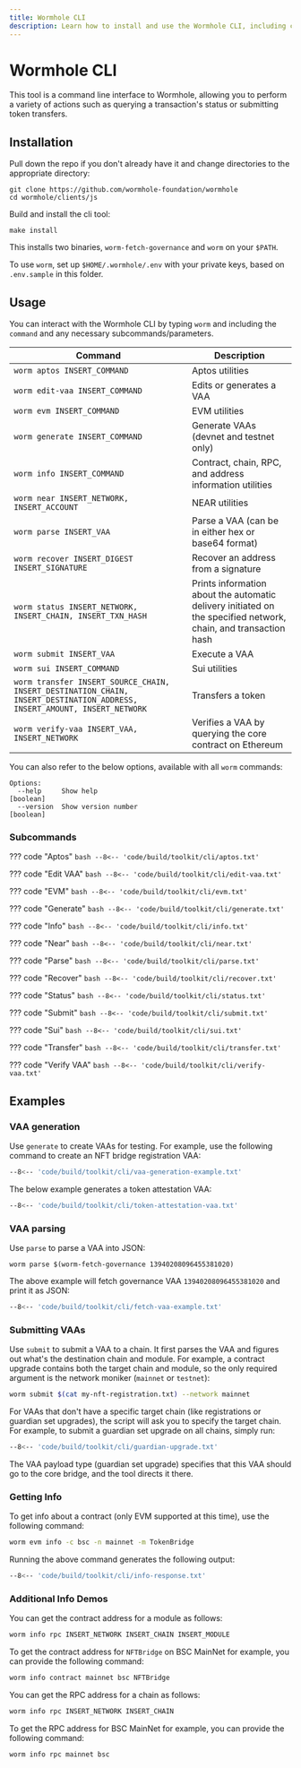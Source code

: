 ```yaml
---
title: Wormhole CLI
description: Learn how to install and use the Wormhole CLI, including commands and examples for managing multichain deployments, generating VAAs, and querying contract info.
---
```


# Wormhole CLI

This tool is a command line interface to Wormhole, allowing you to perform a variety of actions such as querying a transaction's status or submitting token transfers. 

## Installation

Pull down the repo if you don't already have it and change directories to the appropriate directory:

    git clone https://github.com/wormhole-foundation/wormhole
    cd wormhole/clients/js

Build and install the cli tool:

    make install

This installs two binaries, `worm-fetch-governance` and `worm` on your `$PATH`.

To use `worm`, set up `$HOME/.wormhole/.env` with your
private keys, based on `.env.sample` in this folder.

## Usage

You can interact with the Wormhole CLI by typing `worm` and including the `command` and any necessary subcommands/parameters.  

| Command                                       | Description                                                                                  |
|------------------------------------------------|----------------------------------------------------------------------------------------------|
| `worm aptos INSERT_COMMAND`                   | Aptos utilities                                                                              |
| `worm edit-vaa INSERT_COMMAND`                | Edits or generates a VAA                                                                     |
| `worm evm INSERT_COMMAND`                     | EVM utilities                                                                                |
| `worm generate INSERT_COMMAND`                | Generate VAAs (devnet and testnet only)                                                      |
| `worm info INSERT_COMMAND`                    | Contract, chain, RPC, and address information utilities                                      |
| `worm near INSERT_NETWORK, INSERT_ACCOUNT`    | NEAR utilities                                                                               |
| `worm parse INSERT_VAA`                       | Parse a VAA (can be in either hex or base64 format)                                          |
| `worm recover INSERT_DIGEST INSERT_SIGNATURE` | Recover an address from a signature                                                          |
| `worm status INSERT_NETWORK, INSERT_CHAIN, INSERT_TXN_HASH` | Prints information about the automatic delivery initiated on the specified network, chain, and transaction hash |
| `worm submit INSERT_VAA`                      | Execute a VAA                                                                                |
| `worm sui INSERT_COMMAND`                     | Sui utilities                                                                                |
| `worm transfer INSERT_SOURCE_CHAIN, INSERT_DESTINATION_CHAIN, INSERT_DESTINATION_ADDRESS, INSERT_AMOUNT, INSERT_NETWORK` | Transfers a token                                      |
| `worm verify-vaa INSERT_VAA, INSERT_NETWORK`                             | Verifies a VAA by querying the core contract on Ethereum                                     |


You can also refer to the below options, available with all `worm` commands:

```
Options:
  --help     Show help                                                 [boolean]
  --version  Show version number                                       [boolean]
```

### Subcommands

??? code "Aptos"
    ```bash
    --8<-- 'code/build/toolkit/cli/aptos.txt'
    ```

??? code "Edit VAA"
    ```bash
    --8<-- 'code/build/toolkit/cli/edit-vaa.txt'
    ```

??? code "EVM"
    ```bash
    --8<-- 'code/build/toolkit/cli/evm.txt'
    ```

??? code "Generate"
    ```bash
    --8<-- 'code/build/toolkit/cli/generate.txt'
    ```

??? code "Info"
    ```bash
    --8<-- 'code/build/toolkit/cli/info.txt'
    ```

??? code "Near"
    ```bash
    --8<-- 'code/build/toolkit/cli/near.txt'
    ```

??? code "Parse"
    ```bash
    --8<-- 'code/build/toolkit/cli/parse.txt'
    ```

??? code "Recover"
    ```bash
    --8<-- 'code/build/toolkit/cli/recover.txt'
    ```

??? code "Status"
    ```bash
    --8<-- 'code/build/toolkit/cli/status.txt'
    ```

??? code "Submit"
    ```bash
    --8<-- 'code/build/toolkit/cli/submit.txt'
    ```

??? code "Sui"
    ```bash
    --8<-- 'code/build/toolkit/cli/sui.txt'
    ```

??? code "Transfer"
    ```bash
    --8<-- 'code/build/toolkit/cli/transfer.txt'
    ```

??? code "Verify VAA"
    ```bash
    --8<-- 'code/build/toolkit/cli/verify-vaa.txt'
    ```


## Examples

### VAA generation

Use `generate` to create VAAs for testing. For example, use the following command to create an NFT bridge registration VAA:

```bash
--8<-- 'code/build/toolkit/cli/vaa-generation-example.txt'
```

The below example generates a token attestation VAA:

```bash
--8<-- 'code/build/toolkit/cli/token-attestation-vaa.txt'
```

### VAA parsing

Use `parse` to parse a VAA into JSON:

    worm parse $(worm-fetch-governance 13940208096455381020)

The above example will fetch governance VAA `13940208096455381020` and print it as JSON: 

```bash
--8<-- 'code/build/toolkit/cli/fetch-vaa-example.txt'
```

### Submitting VAAs

Use `submit` to submit a VAA to a chain. It first parses the VAA and figures out
what's the destination chain and module. For example, a contract upgrade contains both the target chain and module, so the only required argument is the network moniker (`mainnet` or `testnet`):

```bash
worm submit $(cat my-nft-registration.txt) --network mainnet
```

For VAAs that don't have a specific target chain (like registrations or guardian set upgrades), the script will ask you to specify the target chain.
For example, to submit a guardian set upgrade on all chains, simply run:

```bash
--8<-- 'code/build/toolkit/cli/guardian-upgrade.txt'
```

The VAA payload type (guardian set upgrade) specifies that this VAA should go to the core bridge, and the tool directs it there.

### Getting Info

To get info about a contract (only EVM supported at this time), use the following command:

```bash
worm evm info -c bsc -n mainnet -m TokenBridge
```

Running the above command generates the following output:

```bash
--8<-- 'code/build/toolkit/cli/info-response.txt'
```

### Additional Info Demos

You can get the contract address for a module as follows:

```bash
worm info rpc INSERT_NETWORK INSERT_CHAIN INSERT_MODULE
```

To get the contract address for `NFTBridge` on BSC MainNet for example, you can provide the following command:

```bash
worm info contract mainnet bsc NFTBridge
```

You can get the RPC address for a chain as follows:

```bash
worm info rpc INSERT_NETWORK INSERT_CHAIN
```

To get the RPC address for BSC MainNet for example, you can provide the following command: 

```bash
worm info rpc mainnet bsc
```

